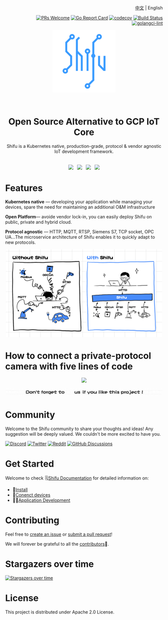 <div align="right">

[中文](README-zh.md) | English

[![PRs Welcome](https://img.shields.io/badge/PRs-welcome-brightgreen.svg?style=flat&logo=github&color=2370ff&labelColor=454545)](http://makeapullrequest.com)
[![Go Report Card](https://goreportcard.com/badge/github.com/Edgenesis/shifu)](https://goreportcard.com/report/github.com/Edgenesis/shifu)
[![codecov](https://codecov.io/gh/Edgenesis/shifu/branch/main/graph/badge.svg?token=OX2UN22O3Z)](https://codecov.io/gh/Edgenesis/shifu)
[![Build Status](https://dev.azure.com/Edgenesis/shifu/_apis/build/status/shifu-build-muiltistage?branchName=main)](https://dev.azure.com/Edgenesis/shifu/_build/latest?definitionId=19&branchName=main)
[![golangci-lint](https://github.com/Edgenesis/shifu/actions/workflows/golangci-lint.yml/badge.svg)](https://github.com/Edgenesis/shifu/actions/workflows/golangci-lint.yml)

</div>
 
<div align="center">

<img width="200px" src="./img/shifu-logo.svg"></img>
<div align="center">

<h1 style="border-bottom: none">
<br>
    Open Source Alternative to GCP IoT Core
    <br />
</h1>
Shifu is a Kubernetes native, production-grade, protocol & vendor agnostic IoT development framework.
</div>
</div>
<br/><br/>

<div align="center">
    <a href="https://discord.gg/2tbdBrkGHv"><img src="https://img.shields.io/badge/-Discord-424549?style=social&logo=discord" height=25></a>
    &nbsp;
    <a href="https://twitter.com/ShifuFramework"><img src="https://img.shields.io/badge/-Twitter-red?style=social&logo=twitter" height=25></a>
    &nbsp;
    <a href="https://medium.com/@xiangliedgenesis"><img src="https://img.shields.io/badge/-Medium-red?style=social&logo=medium" height=25></a>
     &nbsp;
    <a href="https://github.com/Edgenesis/shifu"><img src="https://img.shields.io/github/stars/Edgenesis/shifu?style=social" height=25></a>
</div>

# Features
**Kubernetes native** — developing your application while managing your devices, spare the need for maintaining an additional O&M infrastructure

**Open Platform**— avoide vendor lock-in, you can easily deploy Shifu on public, private and hybrid cloud. 

**Protocol agnostic** — HTTP, MQTT, RTSP, Siemens S7, TCP socket, OPC UA...The microservice architecture of Shifu enables it to quickly adapt to new protocols.
<div align="center">
<img width="500px" src="./img/shifu-before-and-after.png"></img>
</div>

# How to connect a private-protocol camera with five lines of code
<div align="center">

<img width="500px" src="./img/five-lines-to-connect-to-a-camera.gif"></img>

<img width="500px" src="./img/star.gif"></img>
</div>

# Community

Welcome to the Shifu community to share your thoughts and ideas! Any suggestion will be deeply valued.
We couldn't be more excited to have you.

[![Discord](https://img.shields.io/badge/Discord-join-brightgreen)](https://discord.gg/CkRwsJ7raw)
[![Twitter](https://img.shields.io/badge/Twitter-follow-blue)](https://twitter.com/ShifuFramework)
[![Reddit](https://img.shields.io/badge/Reddit-post-orange)](https://www.reddit.com/r/Shifu/)
[![GitHub Discussions](https://img.shields.io/badge/GitHub%20Discussions-post-orange)](https://github.com/Edgenesis/shifu/discussions)

# Get Started
Welcome to check 🗒️[Shifu Documentation](https://shifu.run/) for detailed information on:
- 🔧[Install](https://shifu.run/docs/guides/install/install-shifu-dev)
- 🔌[Conenct devices](https://shifu.run/docs/guides/cases/)
- 👨‍💻[Application Development](https://shifu.run/docs/guides/application/)
# Contributing
Feel free to [create an issue](https://github.com/Edgenesis/shifu/issues/new/choose) or [submit a pull request](https://github.com/Edgenesis/shifu/pulls)!

We will forever be grateful to all the [contributors](https://github.com/Edgenesis/shifu/graphs/contributors)🥰.

# Stargazers over time

[![Stargazers over time](https://starchart.cc/Edgenesis/shifu.svg)](https://starchart.cc/Edgenesis/shifu)

# License
This project is distributed under Apache 2.0 License.
